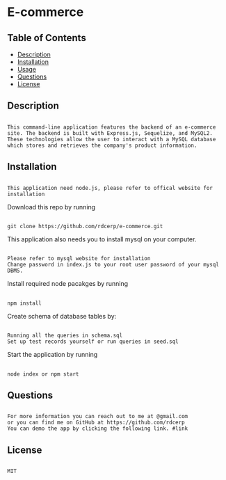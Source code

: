 # E-commerce

  ## Table of Contents
  * [Description](#description)
  * [Installation](#installation)
  * [Usage](#usage)
  * [Questions](#questions)
  * [License](#license)

  ## Description
##
    This command-line application features the backend of an e-commerce site. The backend is built with Express.js, Sequelize, and MySQL2. These technologies allow the user to interact with a MySQL database which stores and retrieves the company's product information.
    
  ## Installation
##  
    This application need node.js, please refer to offical website for installation
Download this repo by running
##
    git clone https://github.com/rdcerp/e-commerce.git
This application also needs you to install mysql on your computer. 
##
    Please refer to mysql website for installation
    Change password in index.js to your root user password of your mysql DBMS.
Install required node pacakges by running
##
    npm install
Create schema of database tables by:
## 
    Running all the queries in schema.sql
    Set up test records yourself or run queries in seed.sql
Start the application by running
##    
    node index or npm start
    
  ## Questions
##  
    For more information you can reach out to me at @gmail.com 
    or you can find me on GitHub at https://github.com/rdcerp
    You can demo the app by clicking the following link. #link
  
  ## License
##
    MIT
